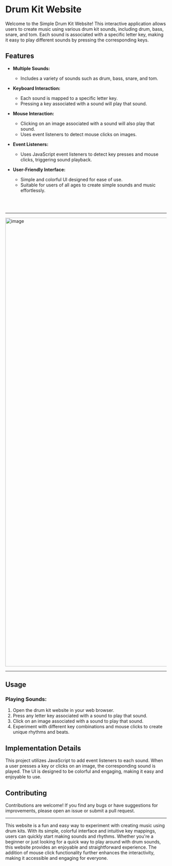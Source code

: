# Drum Kit Website

Welcome to the Simple Drum Kit Website! This interactive application allows users to create music using various drum kit sounds, including drum, bass, snare, and tom. Each sound is associated with a specific letter key, making it easy to play different sounds by pressing the corresponding keys.

## Features

- **Multiple Sounds:**
  - Includes a variety of sounds such as drum, bass, snare, and tom.

- **Keyboard Interaction:**
  - Each sound is mapped to a specific letter key.
  - Pressing a key associated with a sound will play that sound.

- **Mouse Interaction:**
  - Clicking on an image associated with a sound will also play that sound.
  - Uses event listeners to detect mouse clicks on images.

- **Event Listeners:**
  - Uses JavaScript event listeners to detect key presses and mouse clicks, triggering sound playback.

- **User-Friendly Interface:**
  - Simple and colorful UI designed for ease of use.
  - Suitable for users of all ages to create simple sounds and music effortlessly.

 <br><br>

 ---

<img width="1402" alt="image" src="https://github.com/user-attachments/assets/04185c89-bd7f-4811-bffe-ed7ddbae633c">

 ---


## Usage

### Playing Sounds:

1. Open the drum kit website in your web browser.
2. Press any letter key associated with a sound to play that sound.
3. Click on an image associated with a sound to play that sound.
4. Experiment with different key combinations and mouse clicks to create unique rhythms and beats.

## Implementation Details

This project utilizes JavaScript to add event listeners to each sound. When a user presses a key or clicks on an image, the corresponding sound is played. The UI is designed to be colorful and engaging, making it easy and enjoyable to use.

## Contributing

Contributions are welcome! If you find any bugs or have suggestions for improvements, please open an issue or submit a pull request.



---

This website is a fun and easy way to experiment with creating music using drum kits. With its simple, colorful interface and intuitive key mappings, users can quickly start making sounds and rhythms. Whether you're a beginner or just looking for a quick way to play around with drum sounds, this website provides an enjoyable and straightforward experience. The addition of mouse click functionality further enhances the interactivity, making it accessible and engaging for everyone.
